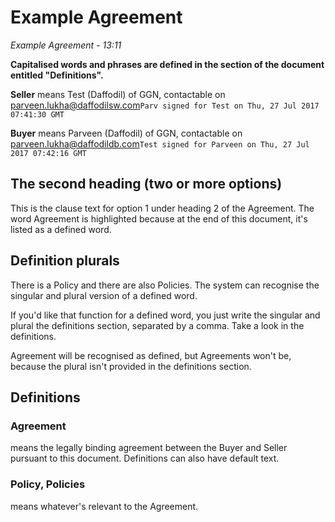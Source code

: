 # Example Agreement

*Example Agreement - 13:11*

**Capitalised words and phrases are defined in the section of the document entitled "Definitions".**

**Seller** means Test (Daffodil) of GGN, contactable on parveen.lukha@daffodilsw.com`Parv signed for Test on Thu, 27 Jul 2017 07:41:30 GMT`



**Buyer** means Parveen (Daffodil) of GGN, contactable on parveen.lukha@daffodildb.com`Test signed for Parveen on Thu, 27 Jul 2017 07:42:16 GMT`



## The second heading (two or more options)

This is the clause text for option 1 under heading 2 of the Agreement.  The word Agreement is highlighted because at the end of this document, it's listed as a defined word.

## Definition plurals

There is a Policy and there are also Policies.  The system can recognise the singular and plural version of a defined word.

If you'd like that function for a defined word, you just write the singular and plural the definitions section, separated by a comma.  Take a look in the definitions.

Agreement will be recognised as defined, but Agreements won't be, because the plural isn't provided in the definitions section.

## Definitions

### Agreement
means the legally binding agreement between the Buyer and Seller pursuant to this document.  Definitions can also have default text.

### Policy, Policies
means whatever's relevant to the Agreement.

